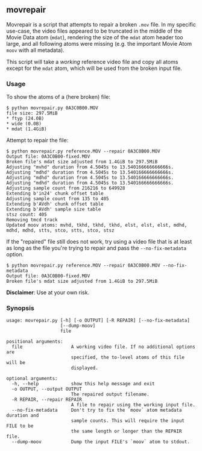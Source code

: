## movrepair

Movrepair is a script that attempts to repair a broken `.mov` file. In my
specific use-case, the video files appeared to be truncated in the middle
of the Movie Data atom (`mdat`), rendering the size of the `mdat` atom header
too large, and all following atoms were missing (e.g. the important Movie Atom
`moov` with all metadata).

This script will take a *working* reference video file and copy all atoms
except for the `mdat` atom, which will be used from the broken input file.

### Usage

To show the atoms of a (here broken) file:

    $ python movrepair.py 0A3C0B00.MOV
    file size: 297.5MiB
    * ftyp (24.0B)
    * wide (0.0B)
    * mdat (1.4GiB)

Attempt to repair the file:

    $ python movrepair.py reference.MOV --repair 0A3C0B00.MOV
    Output file: 0A3C0B00-fixed.MOV
    Broken file's mdat size adjusted from 1.4GiB to 297.5MiB
    Adjusting "mvhd" duration from 4.5045s to 13.540166666666666s.
    Adjusting "mdhd" duration from 4.5045s to 13.540166666666666s.
    Adjusting "mdhd" duration from 4.5045s to 13.540166666666666s.
    Adjusting "mdhd" duration from 4.5045s to 13.540166666666666s.
    Adjusting sample count from 216216 to 649928
    Extending b'in24' chunk offset table
    Adjusting sample count from 135 to 405
    Extending b'AVdh' chunk offset table
    Extending b'AVdh' sample size table
    stsz count: 405
    Removing tmcd track
    Updated moov atoms: mvhd, tkhd, tkhd, tkhd, elst, elst, elst, mdhd, mdhd, mdhd, stts, stco, stts, stco, stsz

If the "repaired" file still does not work, try using a video file that is
at least as long as the file you're trying to repair and pass the
`--no-fix-metadata` option.

    $ python movrepair.py reference.MOV --repair 0A3C0B00.MOV --no-fix-metadata
    Output file: 0A3C0B00-fixed.MOV
    Broken file's mdat size adjusted from 1.4GiB to 297.5MiB

__Disclaimer__: Use at your own risk.

### Synopsis

```
usage: movrepair.py [-h] [-o OUTPUT] [-R REPAIR] [--no-fix-metadata]
                    [--dump-moov]
                    file

positional arguments:
  file                  A working video file. If no additional options are
                        specified, the to-level atoms of this file will be
                        displayed.

optional arguments:
  -h, --help            show this help message and exit
  -o OUTPUT, --output OUTPUT
                        The repaired output filename.
  -R REPAIR, --repair REPAIR
                        A file to repair using the working input file.
  --no-fix-metadata     Don't try to fix the `moov` atom metadata duration and
                        sample counts. This will require the input FILE to be
                        the same length or longer than the REPAIR file.
  --dump-moov           Dump the input FILE's `moov` atom to stdout.
```
